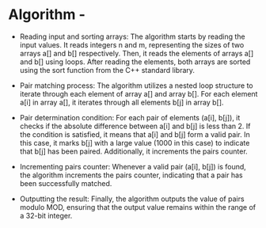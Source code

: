 # Algorithm -

- Reading input and sorting arrays: The algorithm starts by reading the input values. It reads integers n and m, representing the sizes of two arrays a[] and b[] respectively. Then, it reads the elements of arrays a[] and b[] using loops. After reading the elements, both arrays are sorted using the sort function from the C++ standard library.

- Pair matching process: The algorithm utilizes a nested loop structure to iterate through each element of array a[] and array b[]. For each element a[i] in array a[], it iterates through all elements b[j] in array b[].

- Pair determination condition: For each pair of elements (a[i], b[j]), it checks if the absolute difference between a[i] and b[j] is less than 2. If the condition is satisfied, it means that a[i] and b[j] form a valid pair. In this case, it marks b[j] with a large value (1000 in this case) to indicate that b[j] has been paired. Additionally, it increments the pairs counter.

- Incrementing pairs counter: Whenever a valid pair (a[i], b[j]) is found, the algorithm increments the pairs counter, indicating that a pair has been successfully matched.

- Outputting the result: Finally, the algorithm outputs the value of pairs modulo MOD, ensuring that the output value remains within the range of a 32-bit integer.